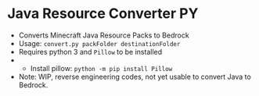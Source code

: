 # Java Resource Converter PY
* Converts Minecraft Java Resource Packs to Bedrock
* Usage: `convert.py packFolder destinationFolder`
* Requires python 3 and `Pillow` to be installed
* * Install pillow: `python -m pip install Pillow`
* Note: WIP, reverse engineering codes, not yet usable to convert Java to Bedrock.
